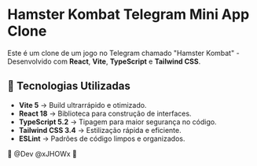 # Hamster Kombat Telegram Mini App Clone

Este é um clone de um jogo no Telegram chamado "Hamster Kombat" - Desenvolvido com **React**, **Vite**, **TypeScript** e **Tailwind CSS**.

## 🚀 Tecnologias Utilizadas
- **Vite 5** → Build ultrarrápido e otimizado.
- **React 18** → Biblioteca para construção de interfaces.
- **TypeScript 5.2** → Tipagem para maior segurança no código.
- **Tailwind CSS 3.4** → Estilização rápida e eficiente.
- **ESLint** → Padrões de código limpos e organizados.


👑 @Dev @xJHOWx 🚀 

